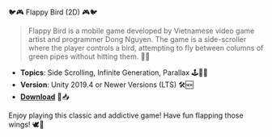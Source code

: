 🐦🎮 Flappy Bird (2D) 🎮🐦

> Flappy Bird is a mobile game developed by Vietnamese video game artist and programmer Dong Nguyen. The game is a side-scroller where the player controls a bird, attempting to fly between columns of green pipes without hitting them. 🚀🎉

- **Topics**: Side Scrolling, Infinite Generation, Parallax 🕹️🔄🌌
- **Version**: Unity 2019.4 or Newer Versions (LTS) 🛠️🆕
- [**Download**](https://github.com/DimalMaloku1/Flappy-Bird/archive/refs/heads/main.zip) 🔽📥

Enjoy playing this classic and addictive game! Have fun flapping those wings! 🕊️🎈
